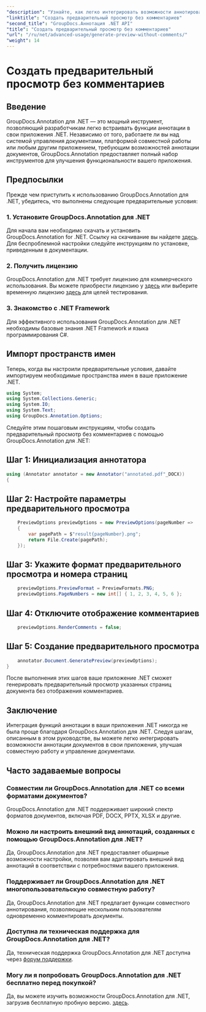 ```yaml
---
"description": "Узнайте, как легко интегрировать возможности аннотирования документов в приложения .NET с помощью GroupDocs.Annotation для .NET."
"linktitle": "Создать предварительный просмотр без комментариев"
"second_title": "GroupDocs.Аннотация .NET API"
"title": "Создать предварительный просмотр без комментариев"
"url": "/ru/net/advanced-usage/generate-preview-without-comments/"
"weight": 14
---
```


# Создать предварительный просмотр без комментариев

## Введение
GroupDocs.Annotation для .NET — это мощный инструмент, позволяющий разработчикам легко встраивать функции аннотации в свои приложения .NET. Независимо от того, работаете ли вы над системой управления документами, платформой совместной работы или любым другим приложением, требующим возможностей аннотации документов, GroupDocs.Annotation предоставляет полный набор инструментов для улучшения функциональности вашего приложения.
## Предпосылки
Прежде чем приступить к использованию GroupDocs.Annotation для .NET, убедитесь, что выполнены следующие предварительные условия:
### 1. Установите GroupDocs.Annotation для .NET
Для начала вам необходимо скачать и установить GroupDocs.Annotation for .NET. Ссылку на скачивание вы найдете [здесь](https://releases.groupdocs.com/annotation/net/). Для беспроблемной настройки следуйте инструкциям по установке, приведенным в документации.
### 2. Получить лицензию
GroupDocs.Annotation для .NET требует лицензию для коммерческого использования. Вы можете приобрести лицензию у [здесь](https://purchase.groupdocs.com/buy) или выберите временную лицензию [здесь](https://purchase.groupdocs.com/temporary-license/) для целей тестирования.
### 3. Знакомство с .NET Framework
Для эффективного использования GroupDocs.Annotation для .NET необходимы базовые знания .NET Framework и языка программирования C#.

## Импорт пространств имен
Теперь, когда вы настроили предварительные условия, давайте импортируем необходимые пространства имен в ваше приложение .NET.

```csharp
using System;
using System.Collections.Generic;
using System.IO;
using System.Text;
using GroupDocs.Annotation.Options;
```

Следуйте этим пошаговым инструкциям, чтобы создать предварительный просмотр без комментариев с помощью GroupDocs.Annotation для .NET:
## Шаг 1: Инициализация аннотатора
```csharp
using (Annotator annotator = new Annotator("annotated.pdf"_DOCX))
{
```
## Шаг 2: Настройте параметры предварительного просмотра
```csharp
    PreviewOptions previewOptions = new PreviewOptions(pageNumber =>
    {
        var pagePath = $"result{pageNumber}.png";
        return File.Create(pagePath);
    });
```
## Шаг 3: Укажите формат предварительного просмотра и номера страниц
```csharp
    previewOptions.PreviewFormat = PreviewFormats.PNG;
    previewOptions.PageNumbers = new int[] { 1, 2, 3, 4, 5, 6 };
```
## Шаг 4: Отключите отображение комментариев
```csharp
    previewOptions.RenderComments = false;
```
## Шаг 5: Создание предварительного просмотра
```csharp
    annotator.Document.GeneratePreview(previewOptions);
}
```
После выполнения этих шагов ваше приложение .NET сможет генерировать предварительный просмотр указанных страниц документа без отображения комментариев.

## Заключение
Интеграция функций аннотации в ваши приложения .NET никогда не была проще благодаря GroupDocs.Annotation для .NET. Следуя шагам, описанным в этом руководстве, вы можете легко интегрировать возможности аннотации документов в свои приложения, улучшая совместную работу и управление документами.
## Часто задаваемые вопросы
### Совместим ли GroupDocs.Annotation для .NET со всеми форматами документов?
GroupDocs.Annotation для .NET поддерживает широкий спектр форматов документов, включая PDF, DOCX, PPTX, XLSX и другие.
### Можно ли настроить внешний вид аннотаций, созданных с помощью GroupDocs.Annotation для .NET?
Да, GroupDocs.Annotation для .NET предоставляет обширные возможности настройки, позволяя вам адаптировать внешний вид аннотаций в соответствии с потребностями вашего приложения.
### Поддерживает ли GroupDocs.Annotation для .NET многопользовательскую совместную работу?
Да, GroupDocs.Annotation для .NET предлагает функции совместного аннотирования, позволяющие нескольким пользователям одновременно комментировать документы.
### Доступна ли техническая поддержка для GroupDocs.Annotation для .NET?
Да, техническая поддержка GroupDocs.Annotation для .NET доступна через [форум поддержки](https://forum.groupdocs.com/c/annotation/10).
### Могу ли я попробовать GroupDocs.Annotation для .NET бесплатно перед покупкой?
Да, вы можете изучить возможности GroupDocs.Annotation для .NET, загрузив бесплатную пробную версию. [здесь](https://releases.groupdocs.com/).